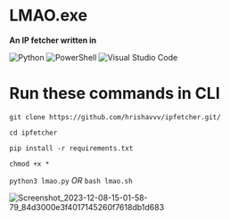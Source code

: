 # LMAO.exe
**An IP fetcher written in**

![Python](https://img.shields.io/badge/python-3670A0?style=for-the-badge&logo=python&logoColor=ffdd54) ![PowerShell](https://img.shields.io/badge/PowerShell-%235391FE.svg?style=for-the-badge&logo=powershell&logoColor=white)	![Visual Studio Code](https://img.shields.io/badge/Visual%20Studio%20Code-0078d7.svg?style=for-the-badge&logo=visual-studio-code&logoColor=white)

 # Run these commands in CLI
```git clone https://github.com/hrishavvv/ipfetcher.git/```

```cd ipfetcher```

```pip install -r requirements.txt```

```chmod +x *```

```python3 lmao.py``` *OR*
```bash lmao.sh```

![Screenshot_2023-12-08-15-01-58-79_84d3000e3f4017145260f7618db1d683](https://github.com/Hrishavvv/ipfetcher/assets/114722342/50326a52-3155-429d-bd42-e15fdcb56508)

